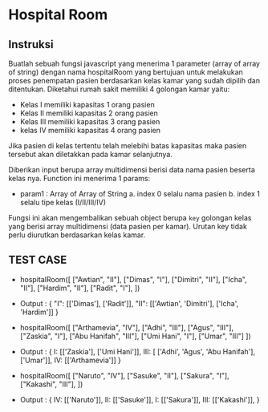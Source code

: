 # Hospital Room

## Instruksi

Buatlah sebuah fungsi javascript yang menerima 1 parameter (array of array of string)
dengan nama hospitalRoom yang bertujuan untuk melakukan proses penempatan pasien berdasarkan
kelas kamar yang sudah dipilih dan ditentukan. Diketahui rumah sakit memiliki 4 golongan kamar yaitu:

- Kelas I memiliki kapasitas 1 orang pasien
- Kelas II memiliki kapasitas 2 orang pasien
- Kelas III memiliki kapasitas 3 orang pasien
- kelas IV memiliki kapasitas 4 orang pasien

Jika pasien di kelas tertentu telah melebihi batas kapasitas maka pasien tersebut akan diletakkan pada kamar selanjutnya.

Diberikan input berupa array multidimensi berisi data nama pasien beserta kelas nya.
Function ini menerima 1 params:

- param1 : Array of Array of String
  a. index 0 selalu nama pasien
  b. index 1 selalu tipe kelas (I/II/III/IV)

Fungsi ini akan mengembalikan sebuah object berupa `key`
golongan kelas yang berisi array multidimensi (data pasien per kamar). Urutan key tidak perlu diurutkan berdasarkan kelas kamar.

## TEST CASE

- hospitalRoom([
  ["Awtian", "II"],
  ["Dimas", "I"],
  ["Dimitri", "II"],
  ["Icha", "II"],
  ["Hardim", "II"],
  ["Radit", "I"],
  ])
- Output :
  {
  "I": [['Dimas'], ['Radit']],
  "II": [['Awtian', 'Dimitri'], ['Icha', 'Hardim']]
  }

- hospitalRoom([
  ["Arthamevia", "IV"],
  ["Adhi", "III"],
  ["Agus", "III"],
  ["Zaskia", "I"],
  ["Abu Hanifah", "III"],
  ["Umi Hani", "I"],
  ["Umar", "III"]
  ])
- Output :
  {
  I: [['Zaskia'], ['Umi Hani']],
  III: [ ['Adhi', 'Agus', 'Abu Hanifah'], ['Umar']],
  IV: [['Arthamevia']]
  }

- hospitalRoom([
  ["Naruto", "IV"],
  ["Sasuke", "II"],
  ["Sakura", "I"],
  ["Kakashi", "III"],
  ])
- Output :
  {
  IV: [['Naruto']],
  II: [['Sasuke']],
  I: [['Sakura']],
  III: [['Kakashi']],
  }
